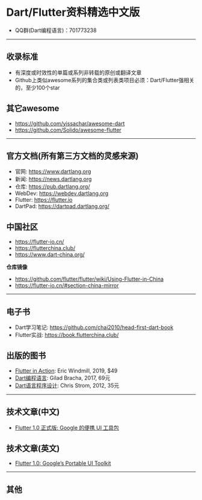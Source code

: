 # Dart/Flutter资料精选中文版

- QQ群(Dart编程语言)：701773238

----

## 收录标准

- 有深度或时效性的单篇或系列非转载的原创或翻译文章
- Github上类似awesome系列的集合类或列表类项目必须：Dart/Flutter强相关的，至少100个star

## 其它awesome

- https://github.com/yissachar/awesome-dart
- https://github.com/Solido/awesome-flutter

----

## 官方文档(所有第三方文档的灵感来源)

- 官网: https://www.dartlang.org
- 新闻: https://news.dartlang.org
- 仓库: https://pub.dartlang.org/
- WebDev: https://webdev.dartlang.org
- Flutter: https://flutter.io
- DartPad: https://dartpad.dartlang.org/

## 中国社区

- https://flutter-io.cn/
- https://flutterchina.club/
- https://www.dart-china.org/

**仓库镜像**

- https://github.com/flutter/flutter/wiki/Using-Flutter-in-China
- https://flutter-io.cn/#section-china-mirror

----

## 电子书

- Dart学习笔记: https://github.com/chai2010/head-first-dart-book
- Flutter实战: https://book.flutterchina.club/

## 出版的图书

- [Flutter in Action](https://www.manning.com/books/flutter-in-action): Eric Windmill, 2019, $49
- [Dart编程语言](http://product.china-pub.com/6027729): Gilad Bracha, 2017, 69元
- [Dart语言程序设计](http://product.china-pub.com/3021756): Chris Strom, 2012, 35元

-----

## 技术文章(中文)

- [Flutter 1.0 正式版: Google 的便携 UI 工具包](https://mp.weixin.qq.com/s/hCIN42OMmmc6HkOveegwWQ)


## 技术文章(英文)

- [Flutter 1.0: Google’s Portable UI Toolkit](https://developers.googleblog.com/2018/12/flutter-10-googles-portable-ui-toolkit.html)


-----

## 其他
